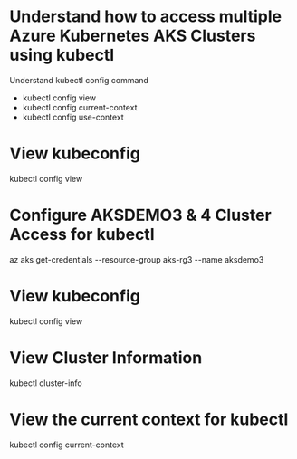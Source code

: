 # Understand how to access multiple Azure Kubernetes AKS Clusters using kubectl
Understand kubectl config command
- kubectl config view
- kubectl config current-context
- kubectl config use-context



# View kubeconfig
kubectl config view

# Configure AKSDEMO3 & 4 Cluster Access for kubectl
az aks get-credentials --resource-group aks-rg3 --name aksdemo3

# View kubeconfig
kubectl config view

# View Cluster Information
kubectl cluster-info

# View the current context for kubectl
kubectl config current-context
```